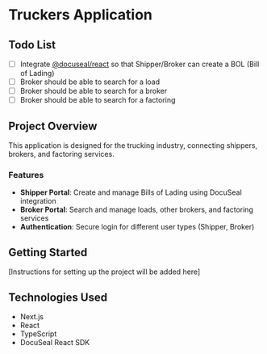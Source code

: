 # Truckers Application

## Todo List

- [ ] Integrate [@docuseal/react](https://www.npmjs.com/package/@docuseal/react) so that Shipper/Broker can create a BOL (Bill of Lading)
- [ ] Broker should be able to search for a load
- [ ] Broker should be able to search for a broker
- [ ] Broker should be able to search for a factoring

## Project Overview

This application is designed for the trucking industry, connecting shippers, brokers, and factoring services.

### Features

- **Shipper Portal**: Create and manage Bills of Lading using DocuSeal integration
- **Broker Portal**: Search and manage loads, other brokers, and factoring services
- **Authentication**: Secure login for different user types (Shipper, Broker)

## Getting Started

[Instructions for setting up the project will be added here]

## Technologies Used

- Next.js
- React
- TypeScript
- DocuSeal React SDK
